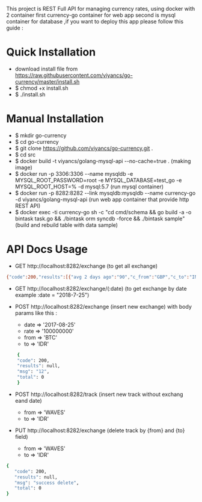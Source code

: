This project is REST Full API for managing currency rates, using docker with 2 container first currency-go container  for web app second is mysql container for database ,if you want to  deploy this app please follow this guide :

Quick Installation
===========
- download install file from https://raw.githubusercontent.com/viyancs/go-currency/master/install.sh
- $ chmod +x install.sh
- $ ./install.sh

Manual Installation
==========
- $ mkdir go-currency
- $ cd go-currency
- $ git clone https://github.com/viyancs/go-currency.git .
- $ cd src
- $ docker build -t viyancs/golang-mysql-api --no-cache=true . (making image)
- $ docker run -p 3306:3306 --name mysqldb -e MYSQL_ROOT_PASSWORD=root -e MYSQL_DATABASE=test_go -e MYSQL_ROOT_HOST=% -d mysql:5.7 (run mysql container)
- $ docker run -p 8282:8282 --link mysqldb:mysqldb --name currency-go -d viyancs/golang-mysql-api (run web app container that provide http REST API)
- $ docker exec -ti currency-go sh -c "cd cmd/schema && go build -a -o bintask task.go && ./bintask orm syncdb -force && ./bintask sample" (build and rebuild table with data sample)


API Docs Usage
==========
- GET http://localhost:8282/exchange (to get all exchange)

``` bash
{"code":200,"results":[{"avg 2 days ago":"90","c_from":"GBP","c_to":"INR","date":"2018-07-25 00:00:00","id":"4","rate":"90.4866"},{"avg 2 days ago":"14750","c_from":"USD","c_to":"IDR","date":"2018-07-25 00:00:00","id":"5","rate":"14750"},{"avg 2 days ago":"1","c_from":"USD","c_to":"GBP","date":"2018-07-25 00:00:00","id":"6","rate":"0.761913"},{"avg 2 days ago":"0","c_from":"USD","c_to":"JPN","date":"2018-07-25 00:00:00","id":"7","rate":"insufficient data"},{"avg 2 days ago":"0","c_from":"JPN","c_to":"GBP","date":"2018-07-25 00:00:00","id":"8","rate":"insufficient data"},{"avg 2 days ago":"130000000","c_from":"BTC","c_to":"IDR","date":"2018-07-25 00:00:00","id":"10","rate":"130000000"}],"msg":"","total":6}

```

- GET http://localhost:8282/exchange/(:date) (to get exchange by date example :date = "2018-7-25")

- POST http://localhost:8282/exchange (insert new exchange) with body params like this :
    - date => '2017-08-25'
    - rate => '100000000'
    - from => 'BTC'
    - to   => 'IDR'
    
```bash
    {
    "code": 200,
    "results": null,
    "msg": "12",
    "total": 0
    }
```
    
- POST http://localhost:8282/track (insert new track without exchang eand date)
    - from => 'WAVES'
    - to   => 'IDR'
    
- PUT http://localhost:8282/exchange (delete track by {from} and {to} field)
    - from => 'WAVES'
    - to => 'IDR'
    
 ``` bash 
 {
    "code": 200,
    "results": null,
    "msg": "success delete",
    "total": 0
}
 ```
